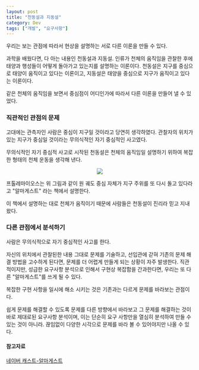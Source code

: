 ```yaml
---
layout: post
title: "천동설과 지동설"
category: Dev
tags: ["개발", "요구사항"]
---
```


우리는 보는 관점에 따라서 현상을 설명하는 서로 다른 
이론을 만들 수 있다.

과학을 배웠다면, 다 아는 내용인 천동설과 지동설. 인류가 천체의 움직임을 
관찰한 후에 태양과 행성들이 어떻게 돌아가고 있는지를 
설명하는 이론이다.
천동설은 지구를 중심으로 태양이 움직이고 있다는 이론이고, 
지동설은 태양을 중심으로 지구가 움직이고 있다는 이론이다.

같은 천체의 움직임을 보면서 중심점이 어디인가에 따라서 다른
이론을 만들어 낼 수 있었다.


### 직관적인 관점의 문제

고대에는 관측자인 사람은 중심이 지구일 것이라고 당연히 생각하였다.
관찰자의 위치가 있는 지구가 중심일 것이라는 무의식적인 
자기 중심적인 사고였다.

무의식적인 자기 중심적 사고로 시작된 천동설은 천체의 움직임일 
설명하기 위하여 복잡한 형태의 천체 운동을 생각해 낸다.

<p align="center">
 <img src="https://ncc-phinf.pstatic.net/ncc02/2011/7/28/16/1.jpg?type=w646"/>
</p>

프톨레마이오스는 위 그림과 같이 원 궤도 
중심 자체가 지구 주위를 또 다시 돌고 있다라고  "알마게스트" 
라는 책에서 설명한다.

이 책에서 설명하는 대로 천체가 움직이기 때문에 
사람들은 천동설이 진리라 믿고 지내왔다.


### 다른 관점에서 분석하기

사람은 무의식적으로 자기 중심적인 사고를 한다.

자신의 위치에서 관찰된한 내용 그대로 문제를 기술하고, 
선입관에 갇혀 기존의 문제 해결 방법을 고수하게 된다면, 
문제를 더 어렵게 만들게 되는 상황이 자주 발생한다. 직관적이지만, 
성급한 요구사항 분석으로 인해서 구현상 복잡함을 간과한다면, 
우리는 또 다른 "알마게스트"를 쓰게 될 수 있다.

복잡한 구현 사항을 일시에 해소 시키는 것은 기존과는 다르게 문제를 
바라보는 관점이다.

쉽게 문제를 해결할 수 있도록 문제를 다른 방향에서 바라보고 그
문제를 해결하는 것이 바로 제대로된 요구사항 분석이며, 이는
단순히 요구 사항만을 열심히 분석하여 만들 수 있는 것이 아니라.
끊임없이 다양한 시각으로 문제를 바라 볼 수 있어야지만 
나올 수 있다.


#### 참고자료

[네이버 캐스트-알마게스트](https://terms.naver.com/entry.nhn?docId=3572413&cid=58947&categoryId=58981)

